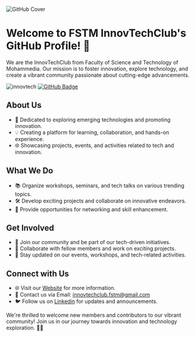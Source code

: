 ![GitHub Cover](https://github.com/innovtech23/innovtech23/assets/151532824/60704567-08bb-4abd-8e0a-fc7e06417144)

# Welcome to FSTM InnovTechClub's GitHub Profile! 👋

We are the InnovTechClub from Faculty of Science and Technology of Mohammedia. Our mission is to foster innovation, explore technology, and create a vibrant community passionate about cutting-edge advancements.

<p align="left"> <img src="https://komarev.com/ghpvc/?username=innovtech23&label=Profile%20views&color=0e75b6&style=flat" alt="innovtech" />
<a href="https://github.com/innovtech23?tab=followers"><img src="https://img.shields.io/github/followers/innovtech23?label=Followers&style=social" alt="GitHub Badge"></a></p>

## About Us

- 🚀 Dedicated to exploring emerging technologies and promoting innovation.
- 💡 Creating a platform for learning, collaboration, and hands-on experience.
- 🌐 Showcasing projects, events, and activities related to tech and innovation.

## What We Do

- 📚 Organize workshops, seminars, and tech talks on various trending topics.
- 🛠️ Develop exciting projects and collaborate on innovative endeavors.
- 🤝 Provide opportunities for networking and skill enhancement.

## Get Involved

- 🌟 Join our community and be part of our tech-driven initiatives.
- 💬 Collaborate with fellow members and work on exciting projects.
- 📢 Stay updated on our events, workshops, and tech-related activities.

## Connect with Us

- 🌐 Visit our [Website](https://innovtechclub.web.app) for more information.
- 📧 Contact us via Email: innovtechclub.fstm@gmail.com
- 🐦 Follow us on [Linkedin](https://linkedin.com/company/innovtechclubfstm) for updates and announcements.

We're thrilled to welcome new members and contributors to our vibrant community! Join us in our journey towards innovation and technology exploration. 🚀✨
